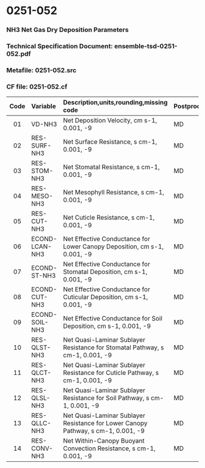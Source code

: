 # 0251-052
### NH3 Net Gas Dry Deposition Parameters
### Technical Specification Document: ensemble-tsd-0251-052.pdf
### Metafile: 0251-052.src
### CF file: 0251-052.cf
|Code|Variable|Description,units,rounding,missing code|Postprocessing|
|:-:|:-|:-|:-|
|01|VD-NH3|Net Deposition Velocity, cm s-1, 0.001, -9|MD|
|02|RES-SURF-NH3|Net Surface Resistance, s cm-1, 0.001, -9|MD|
|03|RES-STOM-NH3|Net Stomatal Resistance, s cm-1, 0.001, -9|MD|
|04|RES-MESO-NH3|Net Mesophyll Resistance, s cm-1, 0.001, -9|MD|
|05|RES-CUT-NH3|Net Cuticle Resistance, s cm-1, 0.001, -9|MD|
|06|ECOND-LCAN-NH3|Net Effective Conductance for Lower Canopy Deposition, cm s-1, 0.001, -9|MD|
|07|ECOND-ST-NH3|Net Effective Conductance for Stomatal Deposition, cm s-1, 0.001, -9|MD|
|08|ECOND-CUT-NH3|Net Effective Conductance for Cuticular Deposition, cm s-1, 0.001, -9|MD|
|09|ECOND-SOIL-NH3|Net Effective Conductance for Soil Deposition, cm s-1, 0.001, -9|MD|
|10|RES-QLST-NH3|Net Quasi-Laminar Sublayer Resistance for Stomatal Pathway, s cm-1, 0.001, -9|MD|
|11|RES-QLCT-NH3|Net Quasi-Laminar Sublayer Resistance for Cuticle Pathway, s cm-1, 0.001, -9|MD|
|12|RES-QLSL-NH3|Net Quasi-Laminar Sublayer Resistance for Soil  Pathway, s cm-1, 0.001, -9|MD|
|13|RES-QLLC-NH3|Net Quasi-Laminar Sublayer Resistance for Lower Canopy Pathway, s cm-1, 0.001, -9|MD|
|14|RES-CONV-NH3|Net Within-Canopy Buoyant Convection Resistance, s cm-1, 0.001, -9|MD|

